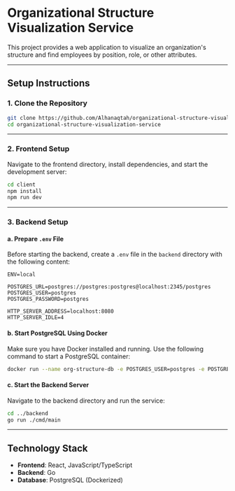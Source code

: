 # Organizational Structure Visualization Service

This project provides a web application to visualize an organization's structure and find employees by position, role, or other attributes.

---

## **Setup Instructions**

### **1. Clone the Repository**
```bash
git clone https://github.com/Alhanaqtah/organizational-structure-visualization-service
cd organizational-structure-visualization-service
```

---

### **2. Frontend Setup**
Navigate to the frontend directory, install dependencies, and start the development server:
```bash
cd client
npm install
npm run dev
```

---

### **3. Backend Setup**

#### **a. Prepare `.env` File**
Before starting the backend, create a `.env` file in the `backend` directory with the following content:

```plaintext
ENV=local

POSTGRES_URL=postgres://postgres:postgres@localhost:2345/postgres
POSTGRES_USER=postgres
POSTGRES_PASSWORD=postgres

HTTP_SERVER_ADDRESS=localhost:8080
HTTP_SERVER_IDLE=4
```

#### **b. Start PostgreSQL Using Docker**
Make sure you have Docker installed and running. Use the following command to start a PostgreSQL container:
```bash
docker run --name org-structure-db -e POSTGRES_USER=postgres -e POSTGRES_PASSWORD=postgres -p 2345:5432 -d postgres
```

#### **c. Start the Backend Server**
Navigate to the backend directory and run the service:
```bash
cd ../backend
go run ./cmd/main
```

---

## **Technology Stack**
- **Frontend**: React, JavaScript/TypeScript
- **Backend**: Go
- **Database**: PostgreSQL (Dockerized)
